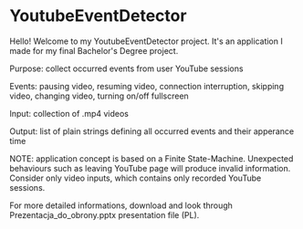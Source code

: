 # YoutubeEventDetector
Hello! Welcome to my YoutubeEventDetector project.
It's an application I made for my final Bachelor's Degree project.

Purpose: collect occurred events from user YouTube sessions

Events: pausing video, resuming video, connection interruption, skipping video, changing video, turning on/off fullscreen

Input: collection of .mp4 videos

Output: list of plain strings defining all occurred events and their apperance time

NOTE: application concept is based on a Finite State-Machine. Unexpected behaviours such as leaving YouTube page will produce invalid information.
Consider only video inputs, which contains only recorded YouTube sessions.

For more detailed informations, download and look through Prezentacja_do_obrony.pptx presentation file (PL).
